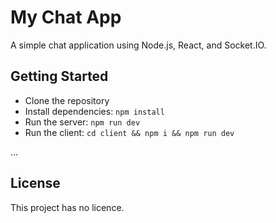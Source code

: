 # My Chat App

A simple chat application using Node.js, React, and Socket.IO.

## Getting Started

- Clone the repository
- Install dependencies: `npm install`
- Run the server: `npm run dev`
- Run the client: `cd client && npm i && npm run dev`

...

## License

This project has no licence.
